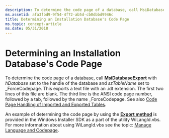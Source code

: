 ```yaml
---
description: To determine the code page of a database, call MsiDatabaseExport with hDatabase set to the handle of the database and szTableName set to \_ForceCodepage.
ms.assetid: afa3fbd9-9f54-4f72-ab5d-cb0dbbd9946c
title: Determining an Installation Database's Code Page
ms.topic: concept-article
ms.date: 05/31/2018
---
```


# Determining an Installation Database's Code Page

To determine the code page of a database, call [**MsiDatabaseExport**](/windows/desktop/api/Msiquery/nf-msiquery-msidatabaseexporta) with *hDatabase* set to the handle of the database and *szTableName* set to \_ForceCodepage. This exports a text file with an .idt extension. The first two lines of this file are blank. The third line is the ANSI code page number, followed by a tab, followed by the name \_ForceCodepage. See also [Code Page Handling of Imported and Exported Tables](code-page-handling-of-imported-and-exported-tables.md).

An example of determining the code page by using the [**Export method**](database-export.md) is provided in the Windows Installer SDK as a part of the utility WiLangId.vbs. For more information about using WiLangId.vbs see the topic: [Manage Language and Codepage](manage-language-and-codepage.md).

 

 



